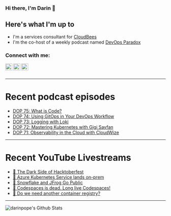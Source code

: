 ### Hi there, I'm Darin 👋

## Here's what I'm up to
- I'm a services consultant for [CloudBees][cloudbees-website]
- I'm the co-host of a weekly podcast named [DevOps Paradox][dop-website]

### Connect with me:

[<img align="left" alt="darinpope | Twitter" width="22px" src="https://cdn.jsdelivr.net/npm/simple-icons@v3/icons/twitter.svg" />][twitter]
[<img align="left" alt="darinpope | LinkedIn" width="22px" src="https://cdn.jsdelivr.net/npm/simple-icons@v3/icons/linkedin.svg" />][linkedin]
[<img align="left" alt="darinpope | Instagram" width="22px" src="https://cdn.jsdelivr.net/npm/simple-icons@v3/icons/instagram.svg" />][instagram]

<br />
<br />

---

# Recent podcast episodes
<!-- BLOG-POST-LIST:START -->
- [DOP 75: What is Code?](https://www.devopsparadox.com/episodes/what-is-code-75/)
- [DOP 74: Using GitOps in Your DevOps Workflow](https://www.devopsparadox.com/episodes/using-gitops-in-your-devops-workflow-74/)
- [DOP 73: Logging with Loki](https://www.devopsparadox.com/episodes/logging-with-loki-73/)
- [DOP 72: Mastering Kubernetes with Gigi Sayfan](https://www.devopsparadox.com/episodes/mastering-kubernetes-with-gigi-sayfan-72/)
- [DOP 71: Observability in the Cloud with CloudWize](https://www.devopsparadox.com/episodes/observability-in-the-cloud-with-cloudwize-71/)
<!-- BLOG-POST-LIST:END -->

---

# Recent YouTube Livestreams
<!-- YOUTUBE:START -->
- [🔴 The Dark Side of Hacktoberfest](https://www.youtube.com/watch?v=SV-L9JKSOyk)
- [🔴 Azure Kubernetes Service lands on-prem](https://www.youtube.com/watch?v=WiDOVUYYwG8)
- [🔴 Snowflake and JFrog Go Public](https://www.youtube.com/watch?v=j5aIFiFEgrk)
- [🔴 Codespaces is dead. Long live Codespaces!](https://www.youtube.com/watch?v=_0PWYyn8XZI)
- [🔴 Do we need another container registry?](https://www.youtube.com/watch?v=PAzrQwDzbos)
<!-- YOUTUBE:END -->

---

<img align="left" alt="darinpope's Github Stats" src="https://github-readme-stats.codestackr.vercel.app/api?username=darinpope&show_icons=true&hide_border=true" />


[website]: https://www.darinpope.com/
[twitter]: https://twitter.com/darinpope
[youtube]: https://youtube.com/darinpope
[instagram]: https://instagram.com/darinpope
[linkedin]: https://linkedin.com/in/darinpope
[cloudbees-website]: https://www.cloudbees.com/
[dop-website]: https://www.devopsparadox.com/

<!--
**darinpope/darinpope** is a ✨ _special_ ✨ repository because its `README.md` (this file) appears on your GitHub profile.

Here are some ideas to get you started:

- 🔭 I’m currently working on ...
- 🌱 I’m currently learning ...
- 👯 I’m looking to collaborate on ...
- 🤔 I’m looking for help with ...
- 💬 Ask me about ...
- 📫 How to reach me: ...
- 😄 Pronouns: ...
- ⚡ Fun fact: ...
-->
